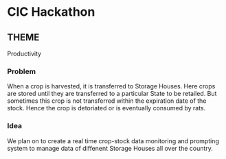 # CIC Hackathon

## THEME
Productivity

### Problem
When a crop is harvested, it is transferred to Storage Houses. Here crops are stored until they are transferred to a particular State to be retailed. But sometimes this crop is not transferred within the expiration date of the stock. Hence the crop is detoriated or is eventually consumed by rats.

### Idea
We plan on to create a real time crop-stock data monitoring and prompting system to manage data of diffenent Storage Houses all over the country.
